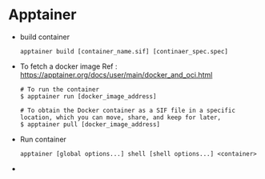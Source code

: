 # Apptainer
- build container
  ```
  apptainer build [container_name.sif] [continaer_spec.spec]
  ```
- To fetch a docker image
  Ref : https://apptainer.org/docs/user/main/docker_and_oci.html
  ```
  # To run the container 
  $ apptainer run [docker_image_address]

  # To obtain the Docker container as a SIF file in a specific location, which you can move, share, and keep for later,
  $ apptainer pull [docker_image_address]
  
  ```
- Run container
  ```
  apptainer [global options...] shell [shell options...] <container>
  ```
- 
